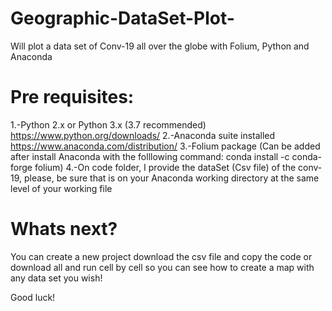 # Geographic-DataSet-Plot-
Will plot a data set of Conv-19 all over the globe with Folium, Python and Anaconda

# Pre requisites:
1.-Python 2.x or Python 3.x (3.7 recommended)   https://www.python.org/downloads/ 
2.-Anaconda suite installed   https://www.anaconda.com/distribution/
3.-Folium package (Can be added after install Anaconda with the folllowing command: conda install -c conda-forge folium)
4.-On code folder, I provide the dataSet (Csv file) of the conv-19, please, be sure that is on your Anaconda working directory
   at the same level of your working file 
   
   
 # Whats next?
 You can create a new project download the csv file and copy the code or download all and run cell by cell so you can see
 how to create a map with any data set you wish!
 
 Good luck!
